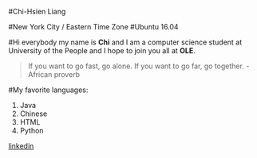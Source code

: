 #Chi-Hsien Liang

#New York City / Eastern Time Zone
#Ubuntu 16.04

#Hi everybody my name is **Chi** and I am a computer science student at University of the People and I hope to join you all at **OLE**.


>If you want to go fast, go alone. If you want to go far, go together. -African proverb

#My favorite languages:
  1. Java
  2. Chinese
  3. HTML
  4. Python
  
  


[linkedin](https://www.linkedin.com/in/chihsienliang)

